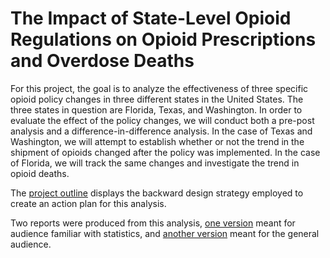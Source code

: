 # The Impact of State-Level Opioid Regulations on Opioid Prescriptions and Overdose Deaths
For this project, the goal is to analyze the effectiveness of three specific opioid policy changes in three different states in the United States. The three states in question are Florida, Texas, and Washington. In order to evaluate the effect of the policy changes, we will conduct both a pre-post analysis and a difference-in-difference analysis. In the case of Texas and Washington, we will attempt to establish whether or not the trend in the shipment of opioids changed after the policy was implemented. In the case of Florida, we will track the same changes and investigate the trend in opioid deaths. 

The [project outline](https://github.com/rw417/ids720-opioids-analysis/blob/main/40_report_drafts/41_outline/outline.pdf) displays the backward design strategy employed to create an action plan for this analysis.

Two reports were produced from this analysis, [one version](https://github.com/rw417/ids720-opioids-analysis/blob/main/50_report_final/Opioid%20Regulation%20Report%20-%20Technical%20Audience.pdf) meant for audience familiar with statistics, and [another version](https://github.com/rw417/ids720-opioids-analysis/blob/main/50_report_final/Opioid%20Project%20Report%20-%20General%20Audience.pdf) meant for the general audience.
